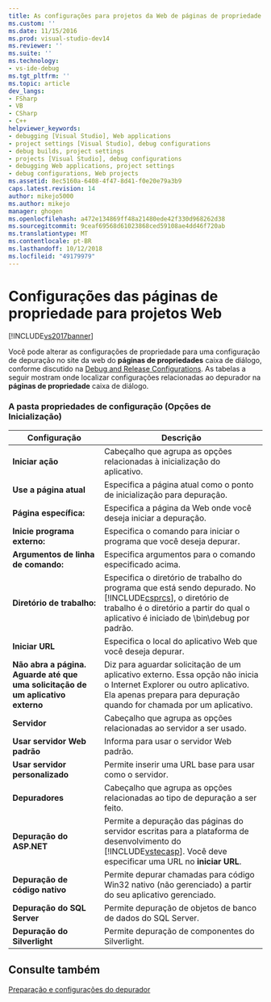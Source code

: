 ```yaml
---
title: As configurações para projetos da Web de páginas de propriedade | Microsoft Docs
ms.custom: ''
ms.date: 11/15/2016
ms.prod: visual-studio-dev14
ms.reviewer: ''
ms.suite: ''
ms.technology:
- vs-ide-debug
ms.tgt_pltfrm: ''
ms.topic: article
dev_langs:
- FSharp
- VB
- CSharp
- C++
helpviewer_keywords:
- debugging [Visual Studio], Web applications
- project settings [Visual Studio], debug configurations
- debug builds, project settings
- projects [Visual Studio], debug configurations
- debugging Web applications, project settings
- debug configurations, Web projects
ms.assetid: 8ec5160a-6408-4f47-8d41-f0e20e79a3b9
caps.latest.revision: 14
author: mikejo5000
ms.author: mikejo
manager: ghogen
ms.openlocfilehash: a472e134869ff48a21480ede42f330d968262d38
ms.sourcegitcommit: 9ceaf69568d61023868ced59108ae4dd46f720ab
ms.translationtype: MT
ms.contentlocale: pt-BR
ms.lasthandoff: 10/12/2018
ms.locfileid: "49179979"
---
```

# <a name="property-pages-settings-for-web-projects"></a>Configurações das páginas de propriedade para projetos Web
[!INCLUDE[vs2017banner](../includes/vs2017banner.md)]

Você pode alterar as configurações de propriedade para uma configuração de depuração no site da web do **páginas de propriedades** caixa de diálogo, conforme discutido na [Debug and Release Configurations](../debugger/how-to-set-debug-and-release-configurations.md). As tabelas a seguir mostram onde localizar configurações relacionadas ao depurador na **páginas de propriedade** caixa de diálogo.  
  
### <a name="configuration-properties-folder-start-options-category"></a>A pasta propriedades de configuração (Opções de Inicialização)  
  
|**Configuração**|**Descrição**|  
|-----------------|---------------------|  
|**Iniciar ação**|Cabeçalho que agrupa as opções relacionadas à inicialização do aplicativo.|  
|**Use a página atual**|Especifica a página atual como o ponto de inicialização para depuração.|  
|**Página específica:**|Especifica a página da Web onde você deseja iniciar a depuração.|  
|**Inicie programa externo:**|Especifica o comando para iniciar o programa que você deseja depurar.|  
|**Argumentos de linha de comando:**|Especifica argumentos para o comando especificado acima.|  
|**Diretório de trabalho:**|Especifica o diretório de trabalho do programa que está sendo depurado. No [!INCLUDE[csprcs](../includes/csprcs-md.md)], o diretório de trabalho é o diretório a partir do qual o aplicativo é iniciado de \bin\debug por padrão.|  
|**Iniciar URL**|Especifica o local do aplicativo Web que você deseja depurar.|  
|**Não abra a página. Aguarde até que uma solicitação de um aplicativo externo**|Diz para aguardar solicitação de um aplicativo externo. Essa opção não inicia o Internet Explorer ou outro aplicativo. Ela apenas prepara para depuração quando for chamada por um aplicativo.|  
|**Servidor**|Cabeçalho que agrupa as opções relacionadas ao servidor a ser usado.|  
|**Usar servidor Web padrão**|Informa para usar o servidor Web padrão.|  
|**Usar servidor personalizado**|Permite inserir uma URL base para usar como o servidor.|  
|**Depuradores**|Cabeçalho que agrupa as opções relacionadas ao tipo de depuração a ser feito.|  
|**Depuração do ASP.NET**|Permite a depuração das páginas do servidor escritas para a plataforma de desenvolvimento do [!INCLUDE[vstecasp](../includes/vstecasp-md.md)]. Você deve especificar uma URL no **iniciar URL**.|  
|**Depuração de código nativo**|Permite depurar chamadas para código Win32 nativo (não gerenciado) a partir do seu aplicativo gerenciado.|  
|**Depuração do SQL Server**|Permite depuração de objetos de banco de dados do SQL Server.|  
|**Depuração do Silverlight**|Permite depuração de componentes do Silverlight.|  
  
## <a name="see-also"></a>Consulte também  
 [Preparação e configurações do depurador](../debugger/debugger-settings-and-preparation.md)



